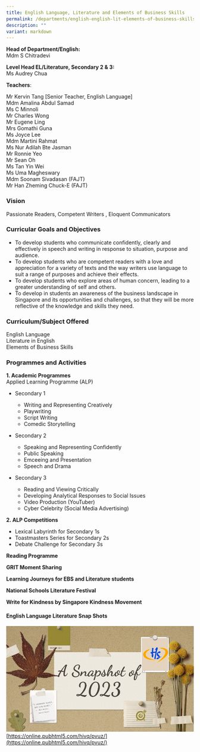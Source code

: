 ```yaml
---
title: English Language, Literature and Elements of Business Skills
permalink: /departments/english-english-lit-elements-of-business-skills/
description: ""
variant: markdown
---
```

**Head of Department/English:**    
Mdm S Chitradevi
  

**Level Head EL/Literature, Secondary 2 &amp; 3:**   
Ms Audrey Chua
  

  

**Teachers**:   
<div>Mr Kervin Tang [Senior Teacher, English Language]</div>  
<div>Mdm Amalina Abdul Samad</div>  
<div>Ms C Minnoli</div>  
<div>Mr Charles Wong</div>  
<div>Mr Eugene Ling</div>  
<div>Mrs Gomathi Guna</div>  
<div>Ms Joyce Lee</div>  
<div>Mdm Martini Rahmat</div>  
<div>Ms Nur Adilah Bte Jasman</div>  
<div>Mr Ronnie Yeo</div>  
<div>Mr Sean Oh</div>  
<div>Ms Tan Yin Wei</div>  
<div>Ms Uma Magheswary</div>  
<div>Mdm Soonam Sivadasan (FAJT)</div>  
<div>Mr Han Zheming Chuck-E (FAJT)</div>
  

### Vision

Passionate Readers, Competent Writers , Eloquent Communicators  

### Curricular Goals and Objectives

* To develop students who communicate confidently, clearly and effectively in speech and writing in response to situation, purpose and audience.
* To develop students who are competent readers with a love and appreciation for a variety of texts and the way writers use language to suit a range of purposes and achieve their effects.
* To develop students who explore areas of human concern, leading to a greater understanding of self and others.
*	To develop in students an awareness of the business landscape in Singapore and its opportunities and challenges, so that they will be more reflective of the knowledge and skills they need.


  

### Curriculum/Subject Offered
English Language   
Literature in English   
Elements of Business Skills

### Programmes and Activities

**1. Academic Programmes**  
Applied Learning Programme (ALP)
* Secondary 1
	*	Writing and Representing Creatively
	*	Playwriting
	*	Script Writing
	*	Comedic Storytelling

* Secondary 2
	* Speaking and Representing Confidently
	* Public Speaking
	* Emceeing and Presentation
	* Speech and Drama


* Secondary 3
	* Reading and Viewing Critically
	* Developing Analytical Responses to Social Issues
	* Video Production (YouTuber)
	* Cyber Celebrity (Social Media Advertising)

**2. ALP Competitions**
* Lexical Labyrinth for Secondary 1s
* Toastmasters Series for Secondary 2s
* Debate Challenge for Secondary 3s


**Reading Programme** 

**GRIT Moment Sharing** 

**Learning Journeys for EBS and Literature students**

**National Schools Literature Festival** 

**Write for Kindness by Singapore Kindness Movement**
  

#### English Language Literature Snap Shots  

![](/images/Department/EL/2023%20literature%20snapshots.jpg)
[https://online.pubhtml5.com/hivq/pvuz/](https://online.pubhtml5.com/hivq/pvuz/)